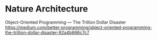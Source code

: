 # Nature Architecture

Object-Oriented Programming — The Trillion Dollar Disaster
https://medium.com/better-programming/object-oriented-programming-the-trillion-dollar-disaster-92a4b666c7c7
